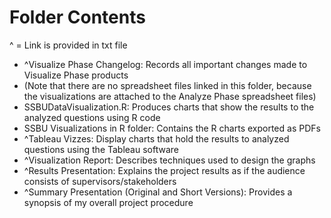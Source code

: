 # Folder Contents

^ = Link is provided in txt file
* ^Visualize Phase Changelog: Records all important changes made to Visualize Phase products
* (Note that there are no spreadsheet files linked in this folder, because the visualizations are attached to the Analyze Phase spreadsheet files)
* SSBUDataVisualization.R: Produces charts that show the results to the analyzed questions using R code
* SSBU Visualizations in R folder: Contains the R charts exported as PDFs
* ^Tableau Vizzes: Display charts that hold the results to analyzed questions using the Tableau software
* ^Visualization Report: Describes techniques used to design the graphs
* ^Results Presentation: Explains the project results as if the audience consists of supervisors/stakeholders
* ^Summary Presentation (Original and Short Versions): Provides a synopsis of my overall project procedure
